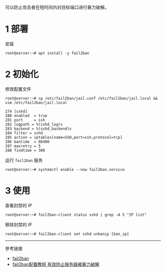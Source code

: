 可以防止攻击者在短时间内对目标端口进行暴力破解。

# 1 部署

安装

```shell
root@server:~# apt install -y fail2ban
```

# 2 初始化

修改配置文件

```shell
root@server:~# cp /etc/fail2ban/jail.conf /etc/fail2ban/jail.local && vim /etc/fail2ban/jail.local
```

```
274 [sshd]
280 enabled  = true
281 port     = ssh
282 logpath = %(sshd_log)s
283 backend = %(sshd_backend)s
284 filter = sshd
285 action = iptables[name=SSH,port=ssh,protocol=tcp] 
286 bantime  = 86400
287 maxretry = 5
288 findtime = 300
```

运行 `fail2ban` 服务

```shell
root@server:~# systemctl enable --now fail2ban.service
```

# 3 使用

查看封禁的 IP

```shell
root@server:~# fail2ban-client status sshd | grep -A 5 "IP list"
```

移除封禁的 IP

```shell
root@server:~# fail2ban-client set sshd unbanip [ban_ip]
```

---

参考链接

- [fail2ban](https://github.com/fail2ban/fail2ban)
- [fail2ban配置教程 有效防止服务器被暴力破解](https://www.wanpeng.life/1672.html)
